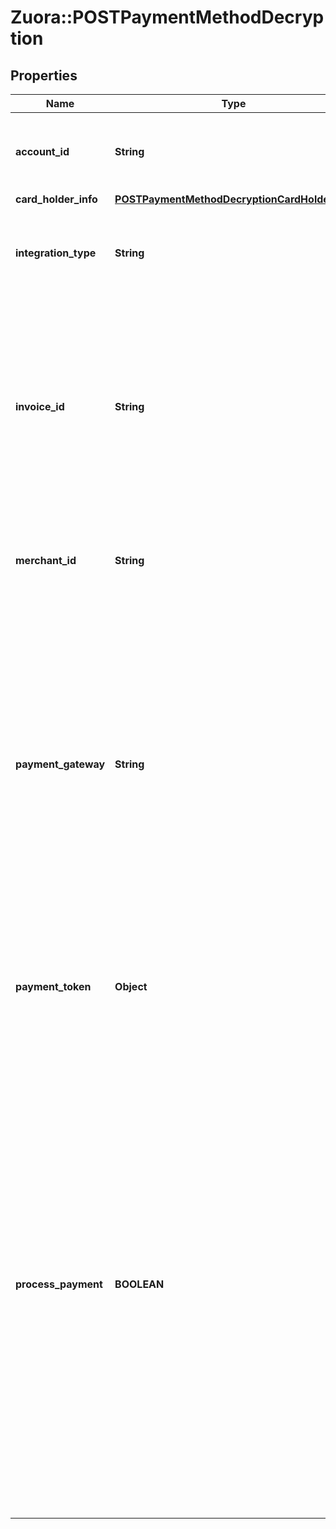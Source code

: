 # Zuora::POSTPaymentMethodDecryption

## Properties
Name | Type | Description | Notes
------------ | ------------- | ------------- | -------------
**account_id** | **String** | ID of the billing account on which the payment method will be created.  | 
**card_holder_info** | [**POSTPaymentMethodDecryptionCardHolderInfo**](POSTPaymentMethodDecryptionCardHolderInfo.md) |  | [optional] 
**integration_type** | **String** | Field to identify the token decryption type.  **Note:** The only value at this time is ‘ApplePay’.   | 
**invoice_id** | **String** | The id of invoice this payment will apply to.  **Note:** When processPayment is true, this field is required. Only one invoice can be paid; for scenarios where you want to pay for multiple invoices, set processPayment to false and call payment API separately.  | [optional] 
**merchant_id** | **String** | The Merchant ID that was configured for use with Apple Pay in the Apple iOS Developer Center.  | 
**payment_gateway** | **String** | The label name of the gateway instance configured in Zuora that should process the payment. When creating a Payment, this must be a valid gateway instance ID and this gateway must support the specific payment method. If not specified, the default gateway on the Account will be used.  **Note:** When processPayment is true, this field is required.  | [optional] 
**payment_token** | **Object** | The complete JSON Object representing the encrypted payment token payload returned in the response from the Apple Pay session.   | 
**process_payment** | **BOOLEAN** | A boolean flag to control whether a payment should be processed after creating payment method. The payment amount will be equivalent to the amount the merchant supplied in the ApplePay session. Default is false. When processPayment is false, it must be followed by a separate subscribe or payment API call to transaction.  **Note:** If you set this field to &#x60;false&#x60;, you must select the **Verify new credit card** check box on the gateway instance settings page. Otherwise, the cryptogram will not be sent to the gateway.  | [optional] 


